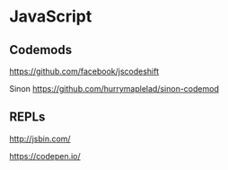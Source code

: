 # JavaScript

## Codemods
https://github.com/facebook/jscodeshift

Sinon https://github.com/hurrymaplelad/sinon-codemod

## REPLs
http://jsbin.com/

https://codepen.io/




